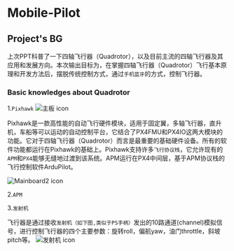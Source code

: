 # Mobile-Pilot
## Project's BG
上次PPT科普了一下四轴飞行器（Quadrotor），以及目前主流的四轴飞行器及其应用和发展方向。本次输出目标为，在掌握四轴飞行器（Quadrotor）飞行基本原理和开发方法后，摆脱传统控制方式，通过`手机蓝牙`的方式，控制飞行器。<br />

### Basic knowledges about Quadrotor
1.`Pixhawk`
![主板 icon](https://pixhawk.org/_media/modules/pixhawk_connectors.png?cache=)

Pixhawk是一款高性能的自动飞行硬件模块，适用于固定翼，多轴飞行器，直升机，车船等可以运动的自动控制平台，它结合了PX4FMU和PX4IO这两大模块的功能。它对于四轴飞行器（Quadrotor）而言是最重要的基础硬件设备。所有的软件功能都运行在Pixhawk的基础上。Pixhawk支持许多`飞行协议栈`，它允许现有的`APM`和`PX4`能够无缝地过渡到该系统。APM运行在PX4中间层，基于APM协议栈的飞行控制软件ArduPilot。

![Mainboard2 icon](http://www.pixhawk.cc/wp-content/uploads/2015/09/pic3.jpg)

2.`APM`


3.`发射机`

飞行器是通过接收`发射机（如下图,类似于PS手柄）`发出的10路通道(channel)模拟信号，进行控制飞行器的四个主要参数：旋转roll，偏航yaw，油门throttle，斜坡pitch等。
![发射机 icon](http://copter.ardupilot.com/wp-content/uploads/sites/2/2012/01/radio_setup1.png)